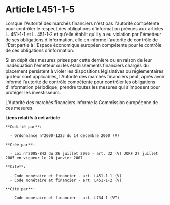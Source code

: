 # Article L451-1-5

Lorsque l'Autorité des marchés financiers n'est pas l'autorité compétente pour contrôler le respect des obligations
d'information prévues aux articles L. 451-1-1 et L. 451-1-2 et qu'elle établit qu'il y a eu violation par l'émetteur de ses
obligations d'information, elle en informe l'autorité de contrôle de l'Etat partie à l'Espace économique européen compétente
pour le contrôle de ces obligations d'information.

Si en dépit des mesures prises par cette dernière ou en raison de leur inadéquation l'émetteur ou les établissements
financiers chargés du placement persistent à violer les dispositions législatives ou réglementaires qui leur sont
applicables, l'Autorité des marchés financiers peut, après avoir informé l'autorité de contrôle compétente pour contrôler les
obligations d'information périodique, prendre toutes les mesures qui s'imposent pour protéger les investisseurs.

L'Autorité des marchés financiers informe la Commission européenne de ces mesures.

**Liens relatifs à cet article**

	**Codifié par**:

	  - Ordonnance n°2000-1223 du 14 décembre 2000 (V)

	**Créé par**:

	  - Loi n°2005-842 du 26 juillet 2005 - art. 32 (V) JORF 27 juillet 2005 en vigueur le 20 janvier 2007

	**Cite**:

	  - Code monétaire et financier - art. L451-1-1 (V)
	  - Code monétaire et financier - art. L451-1-2 (V)

	**Cité par**:

	  - Code monétaire et financier - art. L734-1 (VT)
